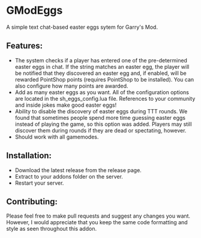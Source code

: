 # GModEggs
A simple text chat-based easter eggs sytem for Garry's Mod.

## Features:
* The system checks if a player has entered one of the pre-determined easter eggs in chat. If the string matches an easter egg, the player will be notified that they discovered an easter egg and, if enabled, will be rewarded PointShop points (requires PointShop to be installed). You can also configure how many points are awarded.
* Add as many easter eggs as you want. All of the configuration options are located in the sh_eggs_config.lua file. References to your community and inside jokes make good easter eggs!
* Ability to disable the discovery of easter eggs during TTT rounds. We found that sometimes people spend more time guessing easter eggs instead of playing the game, so this option was added. Players may still discover them during rounds if they are dead or spectating, however.
* Should work with all gamemodes.

## Installation:
* Download the latest release from the release page.
* Extract to your addons folder on the server.
* Restart your server.

## Contributing:
Please feel free to make pull requests and suggest any changes you want. However, I would appreciate that you keep the same code formatting and style as seen throughout this addon.
